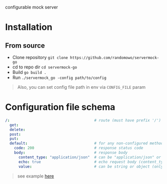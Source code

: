 configurable mock server

# Installation
## From source
- Clone repository `git clone https://github.com/randomowo/servermock-go`
- cd to repo dir `cd servermock-go`
- Build `go build .`
- Run `./servermock_go -config path/to/config`

> Also, you can set config file path in env via `CONFIG_FILE` param

# Configuration file schema
```yaml
/:                                      # route (must have prefix '/')
  get:
  delete:
  post:
  put:
  default:                              # for any non-configured method
    code: 200                           # response status code
    body:                               # response body
      content_type: "application/json"  # can be "application/json" or "text/plain"
      echo: true                        # echo request body (content_type and value will be ignored)
      value:                            # can be string or object (only if application/json used)
```

> see example [here](./examples/config.yaml) 